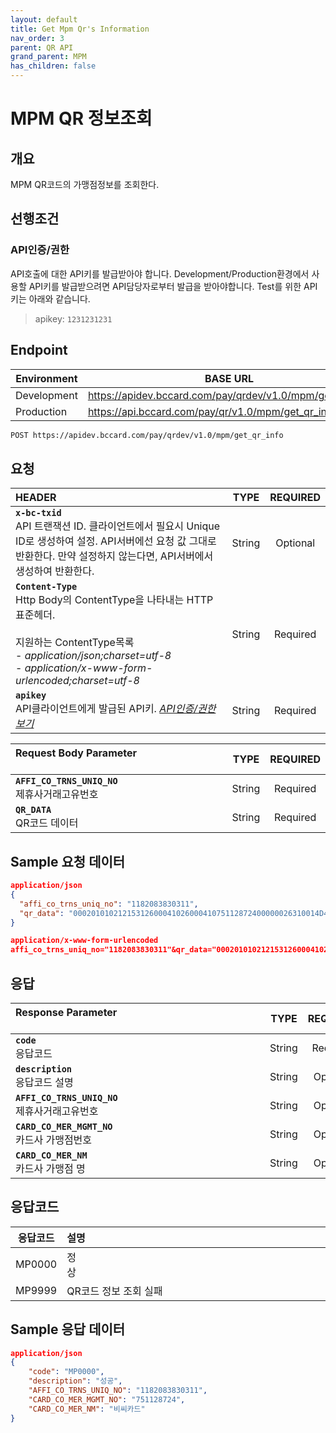 ```yaml
---
layout: default
title: Get Mpm Qr's Information
nav_order: 3
parent: QR API
grand_parent: MPM
has_children: false
---
```


# MPM QR 정보조회

## 개요

MPM QR코드의 가맹점정보를 조회한다.

## 선행조건

### API인증/권한

API호출에 대한 API키를 발급받아야 합니다. Development/Production환경에서 사용할 API키를 발급받으려면 API담당자로부터 발급을 받아야합니다. Test를 위한 API키는 아래와 같습니다.

> apikey: `1231231231`

## Endpoint

| Environment | BASE URL                                                 |
| ----------- | -------------------------------------------------------- |
| Development | https://apidev.bccard.com/pay/qrdev/v1.0/mpm/get_qr_info |
| Production  | https://api.bccard.com/pay/qr/v1.0/mpm/get_qr_info       |

```html
POST https://apidev.bccard.com/pay/qrdev/v1.0/mpm/get_qr_info
```

## 요청

| HEADER                                                                                                                                                                                                     |  TYPE  | REQUIRED |
| :--------------------------------------------------------------------------------------------------------------------------------------------------------------------------------------------------------- | :----: | :------: |
| **`x-bc-txid`** <br> API 트랜잭션 ID. 클라이언트에서 필요시 Unique ID로 생성하여 설정. API서버에선 요청 값 그대로 반환한다. 만약 설정하지 않는다면, API서버에서 생성하여 반환한다.                         | String | Optional |
| **`Content-Type`** <br> Http Body의 ContentType을 나타내는 HTTP표준헤더. <br><br> 지원하는 ContentType목록<br> - _application/json;charset=utf-8_ <br> - _application/x-www-form-urlencoded;charset=utf-8_ | String | Required |
| **`apikey`** <br> API클라이언트에게 발급된 API키. [_API인증/권한 보기_](#api인증권한)                                                                                                                      | String | Required |

| Request Body Parameter &nbsp;&nbsp;&nbsp;&nbsp;&nbsp;&nbsp;&nbsp;&nbsp;&nbsp;&nbsp;&nbsp;&nbsp;&nbsp;&nbsp;&nbsp;&nbsp;&nbsp;&nbsp;&nbsp;&nbsp;&nbsp;&nbsp;&nbsp;&nbsp;&nbsp;&nbsp;&nbsp;&nbsp;&nbsp;&nbsp;&nbsp;&nbsp;&nbsp;&nbsp;&nbsp;&nbsp;&nbsp;&nbsp;&nbsp;&nbsp;&nbsp;&nbsp;&nbsp;&nbsp;&nbsp;&nbsp;&nbsp;&nbsp;&nbsp;&nbsp;&nbsp;&nbsp;&nbsp;&nbsp;&nbsp;&nbsp;&nbsp;&nbsp;&nbsp;&nbsp;&nbsp;&nbsp;&nbsp;&nbsp;&nbsp;&nbsp;&nbsp;&nbsp;&nbsp;&nbsp;&nbsp;&nbsp;&nbsp;&nbsp;&nbsp; |  TYPE  | REQUIRED |
| :---------------------------------------------------------------------------------------------------------------------------------------------------------------------------------------------------------------------------------------------------------------------------------------------------------------------------------------------------------------------------------------------------------------------------------------------------------------------------------------- | :----: | :------: |
| **`AFFI_CO_TRNS_UNIQ_NO`** <br> 제휴사거래고유번호                                                                                                                                                                                                                                                                                                                                                                                                                                        | String | Required |
| **`QR_DATA`** <br> QR코드 데이터                                                                                                                                                                                                                                                                                                                                                                                                                                                          | String | Required |

## Sample 요청 데이터

```json
application/json
{
  "affi_co_trns_uniq_no": "1182083830311",
  "qr_data": "0002010102121531260004102600041075112872400000026310014D41000000140100509000000001520472105303410540432515802KR5910CleanTopia6010KYUNGGI-DO610513204625603090000000010515MQ202090000979306081000011407080000000164210002ko0104비씨카드0203경기도630439F0",
}
```

```json
application/x-www-form-urlencoded
affi_co_trns_uniq_no="1182083830311"&qr_data="0002010102121531260004102600041075112872400000026310014D41000000140100509000000001520472105303410540432515802KR5910CleanTopia6010KYUNGGI-DO610513204625603090000000010515MQ202090000979306081000011407080000000164210002ko0104비씨카드0203경기도630439F0"
```

## 응답

| Response Parameter &nbsp;&nbsp;&nbsp;&nbsp;&nbsp;&nbsp;&nbsp;&nbsp;&nbsp;&nbsp;&nbsp;&nbsp;&nbsp;&nbsp;&nbsp;&nbsp;&nbsp;&nbsp;&nbsp;&nbsp;&nbsp;&nbsp;&nbsp;&nbsp;&nbsp;&nbsp;&nbsp;&nbsp;&nbsp;&nbsp;&nbsp;&nbsp;&nbsp;&nbsp;&nbsp;&nbsp;&nbsp;&nbsp;&nbsp;&nbsp;&nbsp;&nbsp;&nbsp;&nbsp;&nbsp;&nbsp;&nbsp;&nbsp;&nbsp;&nbsp;&nbsp;&nbsp;&nbsp;&nbsp;&nbsp;&nbsp;&nbsp;&nbsp;&nbsp;&nbsp;&nbsp;&nbsp;&nbsp;&nbsp;&nbsp;&nbsp;&nbsp;&nbsp;&nbsp;&nbsp;&nbsp;&nbsp;&nbsp;&nbsp;&nbsp;&nbsp;&nbsp;&nbsp;&nbsp;&nbsp;&nbsp;&nbsp;&nbsp;&nbsp;&nbsp;&nbsp;&nbsp;&nbsp;&nbsp;&nbsp;&nbsp; |  TYPE  | REQUIRED |
| :------------------------------------------------------------------------------------------------------------------------------------------------------------------------------------------------------------------------------------------------------------------------------------------------------------------------------------------------------------------------------------------------------------------------------------------------------------------------------------------------------------------------------------------------------------------------------------ | :----: | :------: |
| **`code`** <br> 응답코드                                                                                                                                                                                                                                                                                                                                                                                                                                                                                                                                                              | String | Required |
| **`description`** <br> 응답코드 설명                                                                                                                                                                                                                                                                                                                                                                                                                                                                                                                                                  | String | Optional |
| **`AFFI_CO_TRNS_UNIQ_NO`** <br> 제휴사거래고유번호                                                                                                                                                                                                                                                                                                                                                                                                                                                                                                                                    | String | Optional |
| **`CARD_CO_MER_MGMT_NO`** <br> 카드사 가맹점번호                                                                                                                                                                                                                                                                                                                                                                                                                                                                                                                                      | String | Optional |
| **`CARD_CO_MER_NM`** <br> 카드사 가맹점 명                                                                                                                                                                                                                                                                                                                                                                                                                                                                                                                                            | String | Optional |

## 응답코드

| 응답코드 | 설명                                                                                                                                                                                                                                                                                                                                                                                                                                                                                                                                                                   |
| :------: | :--------------------------------------------------------------------------------------------------------------------------------------------------------------------------------------------------------------------------------------------------------------------------------------------------------------------------------------------------------------------------------------------------------------------------------------------------------------------------------------------------------------------------------------------------------------------- |
|  MP0000  | 정상&nbsp;&nbsp;&nbsp;&nbsp;&nbsp;&nbsp;&nbsp;&nbsp;&nbsp;&nbsp;&nbsp;&nbsp;&nbsp;&nbsp;&nbsp;&nbsp;&nbsp;&nbsp;&nbsp;&nbsp;&nbsp;&nbsp;&nbsp;&nbsp;&nbsp;&nbsp;&nbsp;&nbsp;&nbsp;&nbsp;&nbsp;&nbsp;&nbsp;&nbsp;&nbsp;&nbsp;&nbsp;&nbsp;&nbsp;&nbsp;&nbsp;&nbsp;&nbsp;&nbsp;&nbsp;&nbsp;&nbsp;&nbsp;&nbsp;&nbsp;&nbsp;&nbsp;&nbsp;&nbsp;&nbsp;&nbsp;&nbsp;&nbsp;&nbsp;&nbsp;&nbsp;&nbsp;&nbsp;&nbsp;&nbsp;&nbsp;&nbsp;&nbsp;&nbsp;&nbsp;&nbsp;&nbsp;&nbsp;&nbsp;&nbsp;&nbsp;&nbsp;&nbsp;&nbsp;&nbsp;&nbsp;&nbsp;&nbsp;&nbsp;&nbsp;&nbsp;&nbsp;&nbsp;&nbsp;&nbsp;&nbsp; |
|  MP9999  | QR코드 정보 조회 실패                                                                                                                                                                                                                                                                                                                                                                                                                                                                                                                                                  |

## Sample 응답 데이터

```json
application/json
{
    "code": "MP0000",
    "description": "성공",
    "AFFI_CO_TRNS_UNIQ_NO": "1182083830311",
    "CARD_CO_MER_MGMT_NO": "751128724",
    "CARD_CO_MER_NM": "비씨카드"
}
```
